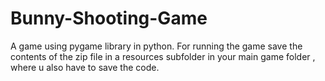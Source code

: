 # Bunny-Shooting-Game
A game using pygame library in python.
For running the game save the contents of the zip file in a resources subfolder in your main game folder , where u also have to save the code.
